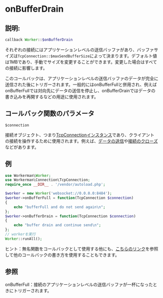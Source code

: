 # onBufferDrain
## 説明:
```php
callback Worker::$onBufferDrain
```

それぞれの接続にはアプリケーションレベルの送信バッファがあり、バッファサイズは```TcpConnection::$maxSendBufferSize```によって決まります。デフォルト値は1MBであり、手動でサイズを変更することができます。変更した場合はすべての接続に影響します。

このコールバックは、アプリケーションレベルの送信バッファのデータが完全に送信された後にトリガーされます。一般的にはonBufferFullと併用され、例えばonBufferFullでは対向先にデータの送信を停止し、onBufferDrainではデータの書き込みを再開するなどの用途に使用されます。


## コールバック関数のパラメータ

 ``` $connection ```

接続オブジェクト、つまり[TcpConnectionインスタンス](../tcp-connection.md)であり、クライアントの接続を操作するために使用されます。例えば、[データの送信](../tcp-connection/send.md)や[接続のクローズ](../tcp-connection/close.md)などがあります。

## 例

```php
use Workerman\Worker;
use Workerman\Connection\TcpConnection;
require_once __DIR__ . '/vendor/autoload.php';

$worker = new Worker('websocket://0.0.0.0:8484');
$worker->onBufferFull = function(TcpConnection $connection)
{
    echo "bufferFull and do not send again\n";
};
$worker->onBufferDrain = function(TcpConnection $connection)
{
    echo "buffer drain and continue send\n";
};
// workerを実行
Worker::runAll();
```

ヒント：無名関数をコールバックとして使用する他にも、[こちらのリンク](../faq/callback_methods.md)を参照して他のコールバックの書き方を使用することもできます。

## 参照
onBufferFull：接続のアプリケーションレベルの送信バッファが一杯になったときにトリガーされます。
